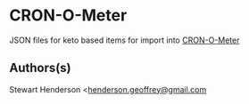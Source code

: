 # CRON-O-Meter

JSON files for keto based items for import into [CRON-O-Meter](https://cronometer.com)

## Authors(s)

Stewart Henderson <henderson.geoffrey@gmail.com
